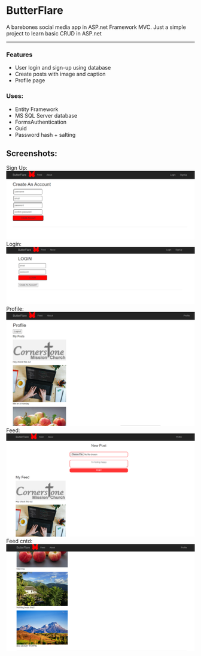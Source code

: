 # ButterFlare
A barebones social media app in ASP.net Framework MVC.
Just a simple project to learn basic CRUD in ASP.net

---
### Features
- User login and sign-up using database
- Create posts with image and caption
- Profile page

### Uses:
- Entity Framework
- MS SQL Server database
- FormsAuthentication
- Guid
- Password hash + salting

## Screenshots:

Sign Up:
![screenshot](screenshots/P2.png)
Login:
![screenshot](screenshots/P1.png)
Profile:
![screenshot](screenshots/P3.png)
Feed:
![screenshot](screenshots/P4.png)
Feed cntd: 
![screenshot](screenshots/P5.png)

